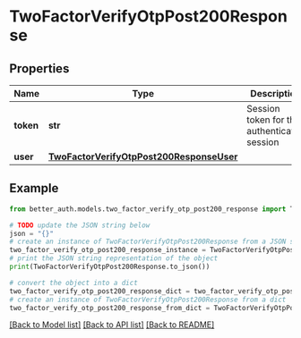 # TwoFactorVerifyOtpPost200Response


## Properties

Name | Type | Description | Notes
------------ | ------------- | ------------- | -------------
**token** | **str** | Session token for the authenticated session | 
**user** | [**TwoFactorVerifyOtpPost200ResponseUser**](TwoFactorVerifyOtpPost200ResponseUser.md) |  | 

## Example

```python
from better_auth.models.two_factor_verify_otp_post200_response import TwoFactorVerifyOtpPost200Response

# TODO update the JSON string below
json = "{}"
# create an instance of TwoFactorVerifyOtpPost200Response from a JSON string
two_factor_verify_otp_post200_response_instance = TwoFactorVerifyOtpPost200Response.from_json(json)
# print the JSON string representation of the object
print(TwoFactorVerifyOtpPost200Response.to_json())

# convert the object into a dict
two_factor_verify_otp_post200_response_dict = two_factor_verify_otp_post200_response_instance.to_dict()
# create an instance of TwoFactorVerifyOtpPost200Response from a dict
two_factor_verify_otp_post200_response_from_dict = TwoFactorVerifyOtpPost200Response.from_dict(two_factor_verify_otp_post200_response_dict)
```
[[Back to Model list]](../README.md#documentation-for-models) [[Back to API list]](../README.md#documentation-for-api-endpoints) [[Back to README]](../README.md)


